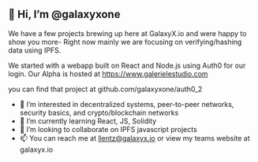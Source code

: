 ## 👋 Hi, I’m @galaxyxone

We have a few projects brewing up here at GalaxyX.io and were happy to show you more- Right now mainly we are focusing on verifying/hashing data using IPFS. 

  We started with a webapp built on React and Node.js using Auth0 for our login. Our Alpha is hosted at https://www.galerielestudio.com
  
 you can find that project at github.com/galaxyxone/auth0_2


- 👀 I’m interested in decentralized systems, peer-to-peer networks, security basics, and crypto/blockchain networks
- 🌱 I’m currently learning React, JS, Solidity
- 💞️ I’m looking to collaborate on IPFS javascript projects  
- 📫 You can reach me at llentz@galaxyx.io or view my teams website at galaxyx.io

<!---
galaxyxone/galaxyxone is a ✨ special ✨ repository because its `README.md` (this file) appears on your GitHub profile.
You can click the Preview link to take a look at your changes.
--->
